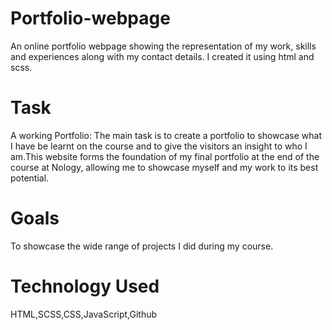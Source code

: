 # Portfolio-webpage
An online portfolio webpage showing the representation of my work, skills and experiences along with my contact details. I created it using html and scss. 

# Task
 A working Portfolio: The main task is to create a portfolio to showcase what I have be learnt on the course and to give the visitors an insight to who I am.This website forms the foundation of my final portfolio at the end of the course at Nology, allowing me to showcase myself and my work to its best potential. 
 
 # Goals
 To showcase the wide range of projects I did during my course. 
 
 # Technology Used
 HTML,SCSS,CSS,JavaScript,Github
